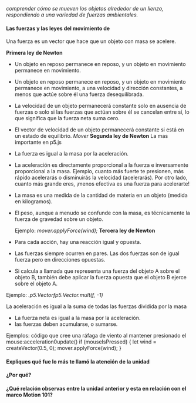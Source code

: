 *comprender cómo se mueven los objetos alrededor de un lienzo, respondiendo a una variedad de fuerzas ambientales.*

#### Las fuerzas y las leyes del movimiento de 

Una fuerza es un vector que hace que un objeto con masa se acelere.

**Primera ley de Newton**

- Un objeto en reposo permanece en reposo, y un objeto en movimiento permanece en movimiento.
- Un objeto en reposo permanece en reposo, y un objeto en movimiento permanece en movimiento, a una velocidad y dirección constantes, a menos que actúe sobre él una fuerza desequilibrada.
- La velocidad de un objeto permanecerá constante solo en ausencia de fuerzas o solo si las fuerzas que actúan sobre él se cancelan entre sí, lo que significa que la fuerza neta suma cero.
- El vector de velocidad de un objeto permanecerá constante si está en un estado de equilibrio.
  *Mover*
**Segunda ley de Newton** La mas importante en p5.js
- La fuerza es igual a la masa por la aceleración.
- La aceleración es directamente proporcional a la fuerza e inversamente proporcional a la masa. Ejemplo, cuanto más fuerte te presionen, más rápido acelerarás o disminuirás la velocidad (acelerarás). Por otro lado, cuanto más grande eres, ¡menos efectiva es una fuerza para acelerarte!
-  La masa es una medida de la cantidad de materia en un objeto (medida en kilogramos).
- El peso, aunque a menudo se confunde con la masa, es técnicamente la fuerza de gravedad sobre un objeto.

  Ejemplo:
  *mover.applyForce(wind);*
**Tercera ley de Newton**
 - Para cada acción, hay una reacción igual y opuesta.
 - Las fuerzas siempre ocurren en pares. Las dos fuerzas son de igual fuerza pero en direcciones opuestas.
 - Si calcula a llamada que representa una fuerza del objeto A sobre el objeto B, también debe aplicar la fuerza opuesta que el objeto B ejerce sobre el objeto A.

Ejemplo:
*.p5.Vectorfp5.Vector.mult(f, -1)*

La aceleración es igual a la suma de todas las fuerzas dividida por la masa
- La fuerza neta es igual a la masa por la aceleración.
- las fuerzas deben acumularse, o sumarse.

Ejemplos: código que cree una ráfaga de viento al mantener presionado el mouse:acceleration0update()
if (mouseIsPressed) {
  let wind = createVector(0.5, 0);
  mover.applyForce(wind);
}


#### Expliques qué fue lo más te llamó la atención de la unidad

#### ¿Por qué?

#### ¿Qué relación observas entre la unidad anterior y esta en relación con el marco Motion 101?
